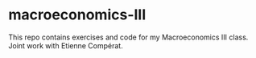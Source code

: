 # macroeconomics-III

This repo contains exercises and code for my Macroeconomics III class. Joint work with Etienne Compérat.
